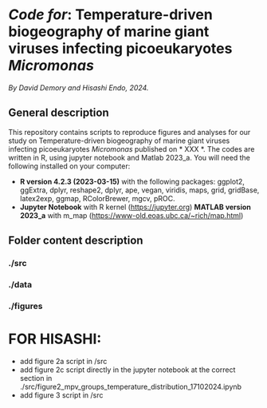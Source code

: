 # _Code for_: Temperature-driven biogeography of marine giant viruses infecting picoeukaryotes _Micromonas_
_By David Demory and Hisashi Endo, 2024._

## General description
 This repository contains scripts to reproduce figures and analyses for our study on Temperature-driven biogeography of marine giant viruses infecting picoeukaryotes _Micromonas_ published on * XXX *.
 The codes are written in R, using jupyter notebook and Matlab 2023_a. You will need the following installed on your computer:
 - **R version 4.2.3 (2023-03-15)** with the following packages: ggplot2, ggExtra, dplyr, reshape2, dplyr, ape, vegan, viridis, maps, grid, gridBase, latex2exp, ggmap, RColorBrewer, mgcv, pROC.
 - **Jupyter Notebook** with R kernel (https://jupyter.org)
 **MATLAB version 2023_a** with m_map (https://www-old.eoas.ubc.ca/~rich/map.html) 
 
## Folder content description

### ./src

### ./data

### ./figures

# FOR HISASHI:
- add figure 2a script in /src
- add figure 2c script directly in the jupyter notebook at the correct section in ./src/figure2_mpv_groups_temperature_distribution_17102024.ipynb
- add figure 3 script in /src

